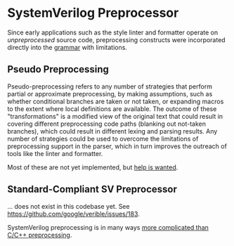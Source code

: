 # SystemVerilog Preprocessor

<!--*
freshness: { owner: 'hzeller' reviewed: '2020-10-04' }
*-->

Since early applications such as the style linter and formatter operate on
_unpreprocessed_ source code, preprocessing constructs were incorporated
directly into the [grammar](../parser/verilog.y) with limitations.

## Pseudo Preprocessing

Pseudo-preprocessing refers to any number of strategies that perform partial or
approximate preprocessing, by making assumptions, such as whether conditional
branches are taken or not taken, or expanding macros to the extent where local
definitions are available. The outcome of these "transformations" is a modified
view of the original text that could result in covering different preprocessing
code paths (blanking out not-taken branches), which could result in different
lexing and parsing results. Any number of strategies could be used to overcome
the limitations of preprocessing support in the parser, which in turn improves
the outreach of tools like the linter and formatter.

Most of these are not yet implemented, but
[help is wanted](https://github.com/google/verible/issues/183).

## Standard-Compliant SV Preprocessor

... does not exist in this codebase yet. See
https://github.com/google/verible/issues/183.

SystemVerilog preprocessing is in many ways
[more complicated than C/C++ preprocessing](https://www.veripool.org/papers/Preproc_Good_Evil_SNUGBos10_paper.pdf).
